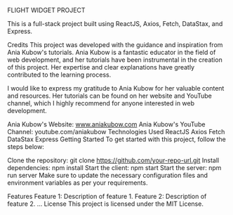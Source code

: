 FLIGHT WIDGET PROJECT

This is a full-stack project built using ReactJS, Axios, Fetch, DataStax, and Express.

Credits
This project was developed with the guidance and inspiration from Ania Kubow's tutorials. Ania Kubow is a fantastic educator in the field of web development, and her tutorials have been instrumental in the creation of this project. Her expertise and clear explanations have greatly contributed to the learning process.

I would like to express my gratitude to Ania Kubow for her valuable content and resources. Her tutorials can be found on her website and YouTube channel, which I highly recommend for anyone interested in web development.

Ania Kubow's Website: www.aniakubow.com
Ania Kubow's YouTube Channel: youtube.com/aniakubow
Technologies Used
ReactJS
Axios
Fetch
DataStax
Express
Getting Started
To get started with this project, follow the steps below:

Clone the repository: git clone https://github.com/your-repo-url.git
Install dependencies: npm install
Start the client: npm start
Start the server: npm run server
Make sure to update the necessary configuration files and environment variables as per your requirements.

Features
Feature 1: Description of feature 1.
Feature 2: Description of feature 2.
...
License
This project is licensed under the MIT License.
